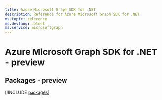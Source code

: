 ```yaml
---
title: Azure Microsoft Graph SDK for .NET
description: Reference for Azure Microsoft Graph SDK for .NET
ms.topic: reference
ms.devlang: dotnet
ms.service: microsoftgraph
---
```

# Azure Microsoft Graph SDK for .NET - preview
## Packages - preview
[!INCLUDE [packages](microsoft-graph-index.md)]

